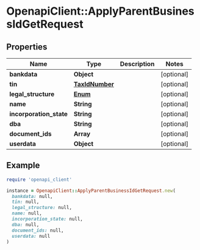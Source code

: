 # OpenapiClient::ApplyParentBusinessIdGetRequest

## Properties

| Name | Type | Description | Notes |
| ---- | ---- | ----------- | ----- |
| **bankdata** | **Object** |  | [optional] |
| **tin** | [**TaxIdNumber**](TaxIdNumber.md) |  | [optional] |
| **legal_structure** | [**Enum**](Enum.md) |  | [optional] |
| **name** | **String** |  | [optional] |
| **incorporation_state** | **String** |  | [optional] |
| **dba** | **String** |  | [optional] |
| **document_ids** | **Array** |  | [optional] |
| **userdata** | **Object** |  | [optional] |

## Example

```ruby
require 'openapi_client'

instance = OpenapiClient::ApplyParentBusinessIdGetRequest.new(
  bankdata: null,
  tin: null,
  legal_structure: null,
  name: null,
  incorporation_state: null,
  dba: null,
  document_ids: null,
  userdata: null
)
```

